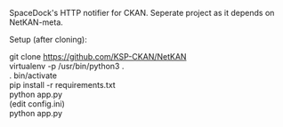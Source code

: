 SpaceDock's HTTP notifier for CKAN. Seperate project as it depends on NetKAN-meta.  
  
Setup (after cloning):  
  
git clone https://github.com/KSP-CKAN/NetKAN  
virtualenv -p /usr/bin/python3 .  
. bin/activate  
pip install -r requirements.txt  
python app.py  
(edit config.ini)  
python app.py  
